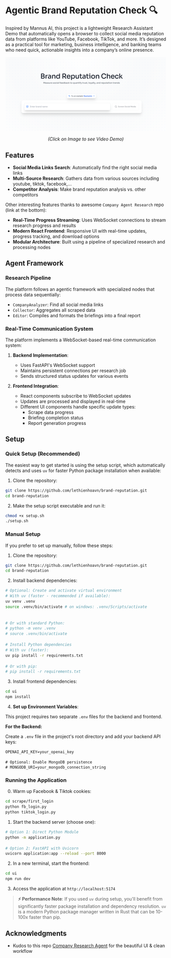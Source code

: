 # Agentic Brand Reputation Check 🔍

Inspired by Mannus AI, this project is a lightweight Research Assistant Demo that automatically opens a browser to collect social media reputation data from platforms like YouTube, Facebook, TikTok, and more.
It’s designed as a practical tool for marketing, business intelligence, and banking teams who need quick, actionable insights into a company’s online presence.

[![Xem Demo](ui/public/brand-reputation-check.png)](https://drive.google.com/file/d/1BRtP5aqp5lEIY1eXp8BrHMypFjcq8mVA/view)

<p align="center"><i>(Click on Image to see Video Demo)</i></p>

## Features

- **Social Media Links Search**: Automatically find the right social media links
- **Multi-Source Research**: Gathers data from various sources including youtube, tiktok, facebook,...
- **Competitor Analysis**: Make brand reputation analysis vs. other competitors

Other interesting features thanks to awesome `Company Agent Research` repo (link at the bottom):

- **Real-Time Progress Streaming**: Uses WebSocket connections to stream research progress and results
- **Modern React Frontend**: Responsive UI with real-time updates, progress tracking, and download options
- **Modular Architecture**: Built using a pipeline of specialized research and processing nodes

## Agent Framework

### Research Pipeline

The platform follows an agentic framework with specialized nodes that process data sequentially:

- `CompanyAnalyzer`: Find all social media links
- `Collector`: Aggregates all scraped data
- `Editor`: Compiles and formats the briefings into a final report

### Real-Time Communication System

The platform implements a WebSocket-based real-time communication system:

1. **Backend Implementation**:

   - Uses FastAPI's WebSocket support
   - Maintains persistent connections per research job
   - Sends structured status updates for various events

2. **Frontend Integration**:

   - React components subscribe to WebSocket updates
   - Updates are processed and displayed in real-time
   - Different UI components handle specific update types:
     - Scrape data progress
     - Briefing completion status
     - Report generation progress

## Setup

### Quick Setup (Recommended)

The easiest way to get started is using the setup script, which automatically detects and uses `uv` for faster Python package installation when available:

1. Clone the repository:

```bash
git clone https://github.com/lethienhoavn/brand-reputation.git
cd brand-reputation
```

2. Make the setup script executable and run it:

```bash
chmod +x setup.sh
./setup.sh
```

### Manual Setup

If you prefer to set up manually, follow these steps:

1. Clone the repository:

```bash
git clone https://github.com/lethienhoavn/brand-reputation.git
cd brand-reputation
```

2. Install backend dependencies:

```bash
# Optional: Create and activate virtual environment
# With uv (faster - recommended if available):
uv venv .venv
source .venv/bin/activate # on windows: .venv/Scripts/activate


# Or with standard Python:
# python -m venv .venv
# source .venv/bin/activate

# Install Python dependencies
# With uv (faster):
uv pip install -r requirements.txt

# Or with pip:
# pip install -r requirements.txt
```

3. Install frontend dependencies:

```bash
cd ui
npm install
```

4. **Set up Environment Variables**:

This project requires two separate `.env` files for the backend and frontend.

**For the Backend:**

Create a `.env` file in the project's root directory and add your backend API keys:

```env
OPENAI_API_KEY=your_openai_key

# Optional: Enable MongoDB persistence
# MONGODB_URI=your_mongodb_connection_string
```

### Running the Application

0. Warm up Facebook & Tiktok cookies:

```bash
cd scrape/first_login
python fb_login.py
python tiktok_login.py
```

1. Start the backend server (choose one):

```bash
# Option 1: Direct Python Module
python -m application.py

# Option 2: FastAPI with Uvicorn
uvicorn application:app --reload --port 8000
```

2. In a new terminal, start the frontend:

```bash
cd ui
npm run dev
```

3. Access the application at `http://localhost:5174`

> **⚡ Performance Note**: If you used `uv` during setup, you'll benefit from significantly faster package installation and dependency resolution. `uv` is a modern Python package manager written in Rust that can be 10-100x faster than pip.

## Acknowledgments

- Kudos to this repo [Company Research Agent](https://github.com/guy-hartstein/company-research-agent) for the beautiful UI & clean workflow
